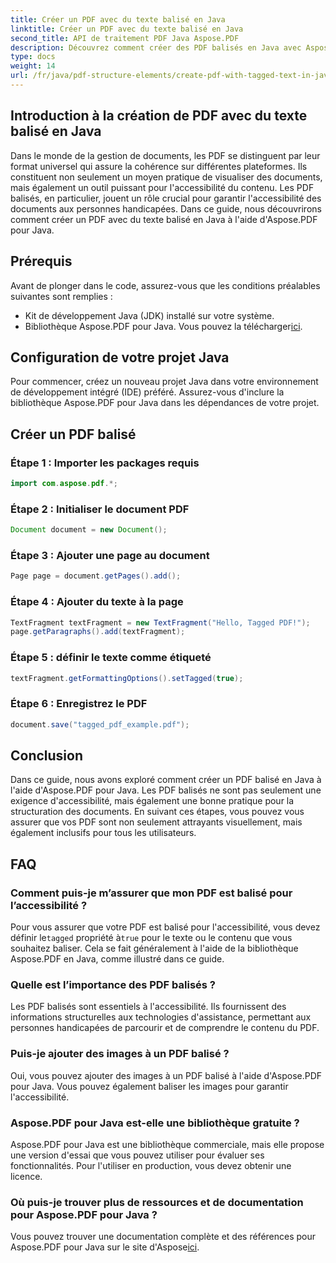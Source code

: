 ```yaml
---
title: Créer un PDF avec du texte balisé en Java
linktitle: Créer un PDF avec du texte balisé en Java
second_title: API de traitement PDF Java Aspose.PDF
description: Découvrez comment créer des PDF balisés en Java avec Aspose.PDF pour Java. Notre guide étape par étape garantit l'accessibilité et la conformité.
type: docs
weight: 14
url: /fr/java/pdf-structure-elements/create-pdf-with-tagged-text-in-java/
---
```


## Introduction à la création de PDF avec du texte balisé en Java

Dans le monde de la gestion de documents, les PDF se distinguent par leur format universel qui assure la cohérence sur différentes plateformes. Ils constituent non seulement un moyen pratique de visualiser des documents, mais également un outil puissant pour l'accessibilité du contenu. Les PDF balisés, en particulier, jouent un rôle crucial pour garantir l'accessibilité des documents aux personnes handicapées. Dans ce guide, nous découvrirons comment créer un PDF avec du texte balisé en Java à l'aide d'Aspose.PDF pour Java.

## Prérequis

Avant de plonger dans le code, assurez-vous que les conditions préalables suivantes sont remplies :

- Kit de développement Java (JDK) installé sur votre système.
-  Bibliothèque Aspose.PDF pour Java. Vous pouvez la télécharger[ici](https://releases.aspose.com/pdf/java/).

## Configuration de votre projet Java

Pour commencer, créez un nouveau projet Java dans votre environnement de développement intégré (IDE) préféré. Assurez-vous d'inclure la bibliothèque Aspose.PDF pour Java dans les dépendances de votre projet.

## Créer un PDF balisé

### Étape 1 : Importer les packages requis

```java
import com.aspose.pdf.*;
```

### Étape 2 : Initialiser le document PDF

```java
Document document = new Document();
```

### Étape 3 : Ajouter une page au document

```java
Page page = document.getPages().add();
```

### Étape 4 : Ajouter du texte à la page

```java
TextFragment textFragment = new TextFragment("Hello, Tagged PDF!");
page.getParagraphs().add(textFragment);
```

### Étape 5 : définir le texte comme étiqueté

```java
textFragment.getFormattingOptions().setTagged(true);
```

### Étape 6 : Enregistrez le PDF

```java
document.save("tagged_pdf_example.pdf");
```

## Conclusion

Dans ce guide, nous avons exploré comment créer un PDF balisé en Java à l'aide d'Aspose.PDF pour Java. Les PDF balisés ne sont pas seulement une exigence d'accessibilité, mais également une bonne pratique pour la structuration des documents. En suivant ces étapes, vous pouvez vous assurer que vos PDF sont non seulement attrayants visuellement, mais également inclusifs pour tous les utilisateurs.

## FAQ

### Comment puis-je m’assurer que mon PDF est balisé pour l’accessibilité ?

 Pour vous assurer que votre PDF est balisé pour l'accessibilité, vous devez définir le`tagged` propriété à`true` pour le texte ou le contenu que vous souhaitez baliser. Cela se fait généralement à l'aide de la bibliothèque Aspose.PDF en Java, comme illustré dans ce guide.

### Quelle est l’importance des PDF balisés ?

Les PDF balisés sont essentiels à l'accessibilité. Ils fournissent des informations structurelles aux technologies d'assistance, permettant aux personnes handicapées de parcourir et de comprendre le contenu du PDF.

### Puis-je ajouter des images à un PDF balisé ?

Oui, vous pouvez ajouter des images à un PDF balisé à l'aide d'Aspose.PDF pour Java. Vous pouvez également baliser les images pour garantir l'accessibilité.

### Aspose.PDF pour Java est-elle une bibliothèque gratuite ?

Aspose.PDF pour Java est une bibliothèque commerciale, mais elle propose une version d'essai que vous pouvez utiliser pour évaluer ses fonctionnalités. Pour l'utiliser en production, vous devez obtenir une licence.

### Où puis-je trouver plus de ressources et de documentation pour Aspose.PDF pour Java ?

 Vous pouvez trouver une documentation complète et des références pour Aspose.PDF pour Java sur le site d'Aspose[ici](https://reference.aspose.com/pdf/java/).